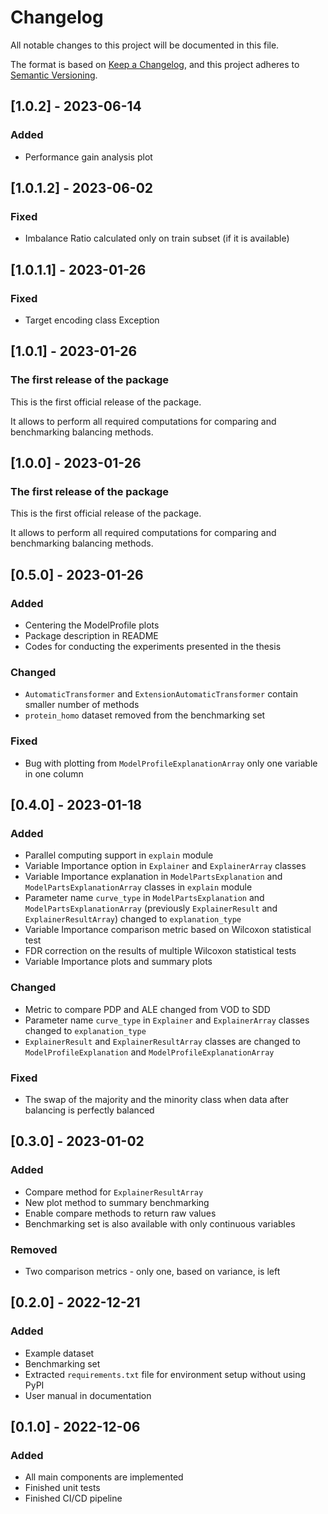 # Changelog

All notable changes to this project will be documented in this file.

The format is based on [Keep a Changelog](https://keepachangelog.com/en/1.0.0/),
and this project adheres to [Semantic Versioning](https://semver.org/spec/v2.0.0.html).

## [1.0.2] - 2023-06-14

### Added

- Performance gain analysis plot

## [1.0.1.2] - 2023-06-02

### Fixed

- Imbalance Ratio calculated only on train subset (if it is available)

## [1.0.1.1] - 2023-01-26

### Fixed

- Target encoding class Exception

## [1.0.1] - 2023-01-26

### The first release of the package

This is the first official release of the package.

It allows to perform all required computations for comparing and benchmarking balancing methods.


## [1.0.0] - 2023-01-26

### The first release of the package

This is the first official release of the package.

It allows to perform all required computations for comparing and benchmarking balancing methods.

## [0.5.0] - 2023-01-26

### Added

- Centering the ModelProfile plots
- Package description in README
- Codes for conducting the experiments presented in the thesis

### Changed

- `AutomaticTransformer` and `ExtensionAutomaticTransformer` contain smaller number of methods
- `protein_homo` dataset removed from the benchmarking set

### Fixed

- Bug with plotting from `ModelProfileExplanationArray` only one variable in one column

## [0.4.0] - 2023-01-18

### Added

- Parallel computing support in `explain` module
- Variable Importance option in `Explainer` and `ExplainerArray` classes
- Variable Importance explanation in `ModelPartsExplanation` and `ModelPartsExplanationArray` classes in `explain` module
- Parameter name `curve_type` in `ModelPartsExplanation` and `ModelPartsExplanationArray` (previously `ExplainerResult` and `ExplainerResultArray`) changed to `explanation_type`
- Variable Importance comparison metric based on Wilcoxon statistical test
- FDR correction on the results of multiple Wilcoxon statistical tests
- Variable Importance plots and summary plots

### Changed

- Metric to compare PDP and ALE changed from VOD to SDD
- Parameter name `curve_type` in `Explainer` and `ExplainerArray` classes changed to `explanation_type`
- `ExplainerResult` and `ExplainerResultArray` classes are changed to `ModelProfileExplanation` and `ModelProfileExplanationArray`

### Fixed

- The swap of the majority and the minority class when data after balancing is perfectly balanced

## [0.3.0] - 2023-01-02

### Added

- Compare method for `ExplainerResultArray`
- New plot method to summary benchmarking
- Enable compare methods to return raw values
- Benchmarking set is also available with only continuous variables

### Removed

- Two comparison metrics - only one, based on variance, is left

## [0.2.0] - 2022-12-21

### Added

- Example dataset
- Benchmarking set
- Extracted `requirements.txt` file for environment setup without using PyPI
- User manual in documentation

## [0.1.0] - 2022-12-06

### Added

- All main components are implemented
- Finished unit tests
- Finished CI/CD pipeline

